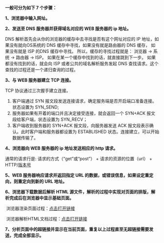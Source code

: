 **一般可分为如下 7 个步骤：**

**1、浏览器中输入网址。**

**2、发送至 DNS 服务器并获得域名对应的 WEB 服务器的 ip 地址。**

DNS 解析首先会从你的浏览器的缓存中去寻找是否有这个网址对应的 IP 地址，如果没有就向OS系统的 DNS 缓存中寻找，如果没有就是路由器的 DNS 缓存， 如果没有就是 ISP 的DNS 缓存中寻找。
所以，缓存的寻找过程就是： 浏览器 -> 系统 -> 路由器 -> ISP。
如果在某一个缓存中找到的话，就直接跳到下一步。
如果都没有找到的话，就会向 ISP 或者公共的域名解析服务发起 DNS 查找请求。这个查找的过程还是一个递归查询的过程。

**3、与 WEB 服务器建立 TCP 连接。**

TCP 协议通过三次握手建立连接。

1.   客户端通过 SYN 报文段发送连接请求，确定服务端是否开启端口准备连接。状态设置为 SYN_SEND;
2.   服务器如果有开着的端口并且决定接受连接，就会返回一个 SYN+ACK 报文段给客户端，状态设置为 SYN_RECV；
3.   客户端收到服务器的 SYN+ACK 报文段，向服务器发送 ACK 报文段表示确认。此时客户端和服务器都设置为 ESTABLISHED   状态。连接建立，可以开始数据传输了。

**4、浏览器向 WEB 服务器的 ip 地址发送相应的 http 请求。**

通常的请求行是: 请求的方式（“get”或“post”） + 请求的资源的位置（url） + HTTP/[版本号](HTTP/1.1)

**5、WEB 服务器响应请求并返回指定 URL 的数据，或错误信息，如果设定重定向，则重定向到新的 URL 地址。**

**6、浏览器下载数据后解析 HTML 源文件，解析的过程中实现对页面的排版，解析完成后在浏览器中显示基础页面。**

​    浏览器渲染页面过程：[点击打开链接](https://blog.csdn.net/Alan_1550587588/article/details/80299886)

​    浏览器解析HTML文档过程：[点击打开链接](https://blog.csdn.net/Alan_1550587588/article/details/80297765)

**7、分析页面中的超链接并显示在当前页面，重复以上过程直至无超链接需要发送，完成全部显示。**

